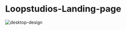 # Loopstudios-Landing-page 
![desktop-design](https://user-images.githubusercontent.com/72826720/136673731-820e0310-cd65-4952-b721-ed39babad9bd.jpg)



